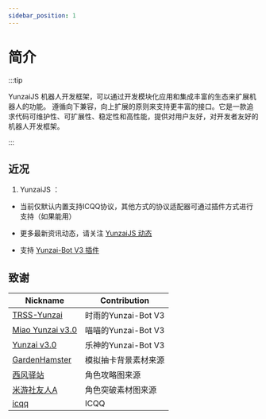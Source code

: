 ```yaml
---
sidebar_position: 1
---
```


# 简介

:::tip

YunzaiJS 机器人开发框架，可以通过开发模块化应用和集成丰富的生态来扩展机器人的功能。 遵循向下兼容，向上扩展的原则来支持更丰富的接口。它是一款追求代码可维护性、可扩展性、稳定性和高性能，提供对用户友好，对开发者友好的机器人开发框架。

:::

## 近况

1. YunzaiJS ：

- 当前仅默认内置支持ICQQ协议，其他方式的协议适配器可通过插件方式进行支持（如果能用）

- 更多最新资讯动态，请关注 [YunzaiJS 动态](https://yunzaijs.com/docs/blog/)

- 支持 [Yunzai-Bot V3 插件](https://gitee.com/yhArcadia/Yunzai-Bot-plugins-index)

## 致谢

| Nickname           | Contribution         |
| ------------------ | -------------------- |
| [TRSS-Yunzai]      | 时雨的Yunzai-Bot V3  |
| [Miao Yunzai v3.0] | 喵喵的Yunzai-Bot V3  |
| [Yunzai v3.0]      | 乐神的Yunzai-Bot V3  |
| [GardenHamster]    | 模拟抽卡背景素材来源 |
| [西风驿站]         | 角色攻略图来源       |
| [米游社友人A]      | 角色突破素材图来源   |
| [icqq]             | ICQQ                 |

[TRSS-Yunzai]: https://github.com/TimeRainStarSky/Yunzai
[Miao Yunzai v3.0]: https://github.com/yoimiya-kokomi/Miao-Yunzai
[Yunzai v3.0]: https://gitee.com/le-niao/Yunzai-Bot
[GardenHamster]: https://github.com/GardenHamster/GenshinPray
[西风驿站]: https://bbs.mihoyo.com/ys/collection/839181
[米游社友人A]: https://bbs.mihoyo.com/ys/collection/428421
[icqq]: https://icqq.pages.dev/
